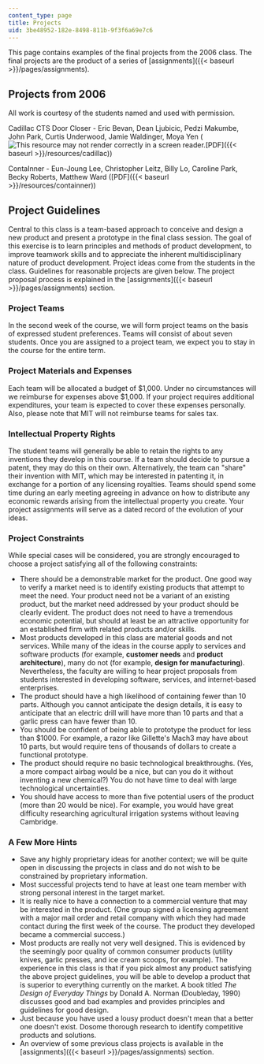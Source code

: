 ```yaml
---
content_type: page
title: Projects
uid: 3be48952-182e-8498-811b-9f3f6a69e7c6
---
```


This page contains examples of the final projects from the 2006 class. The final projects are the product of a series of [assignments]({{< baseurl >}}/pages/assignments).

Projects from 2006
------------------

All work is courtesy of the students named and used with permission.

Cadillac CTS Door Closer - Eric Bevan, Dean Ljubicic, Pedzi Makumbe, John Park, Curtis Underwood, Jamie Waldinger, Moya Yen (![This resource may not render correctly in a screen reader.](/images/inacessible.gif)[PDF]({{< baseurl >}}/resources/cadillac))

ContaInner - Eun-Joung Lee, Christopher Leitz, Billy Lo, Caroline Park, Becky Roberts, Matthew Ward ([PDF]({{< baseurl >}}/resources/containner))

Project Guidelines
------------------

Central to this class is a team-based approach to conceive and design a new product and present a prototype in the final class session. The goal of this exercise is to learn principles and methods of product development, to improve teamwork skills and to appreciate the inherent multidisciplinary nature of product development. Project ideas come from the students in the class. Guidelines for reasonable projects are given below. The project proposal process is explained in the [assignments]({{< baseurl >}}/pages/assignments) section.

### Project Teams

In the second week of the course, we will form project teams on the basis of expressed student preferences. Teams will consist of about seven students. Once you are assigned to a project team, we expect you to stay in the course for the entire term.

### Project Materials and Expenses

Each team will be allocated a budget of $1,000. Under no circumstances will we reimburse for expenses above $1,000. If your project requires additional expenditures, your team is expected to cover these expenses personally. Also, please note that MIT will not reimburse teams for sales tax.

### Intellectual Property Rights

The student teams will generally be able to retain the rights to any inventions they develop in this course. If a team should decide to pursue a patent, they may do this on their own. Alternatively, the team can "share" their invention with MIT, which may be interested in patenting it, in exchange for a portion of any licensing royalties. Teams should spend some time during an early meeting agreeing in advance on how to distribute any economic rewards arising from the intellectual property you create. Your project assignments will serve as a dated record of the evolution of your ideas.

### Project Constraints

While special cases will be considered, you are strongly encouraged to choose a project satisfying all of the following constraints:

*   There should be a demonstrable market for the product. One good way to verify a market need is to identify existing products that attempt to meet the need. Your product need not be a variant of an existing product, but the market need addressed by your product should be clearly evident. The product does not need to have a tremendous economic potential, but should at least be an attractive opportunity for an established firm with related products and/or skills.
*   Most products developed in this class are material goods and not services. While many of the ideas in the course apply to services and software products (for example, **customer needs** and **product architecture**), many do not (for example, **design for manufacturing**). Nevertheless, the faculty are willing to hear project proposals from students interested in developing software, services, and internet-based enterprises.
*   The product should have a high likelihood of containing fewer than 10 parts. Although you cannot anticipate the design details, it is easy to anticipate that an electric drill will have more than 10 parts and that a garlic press can have fewer than 10.
*   You should be confident of being able to prototype the product for less than $1000. For example, a razor like Gillette's Mach3 may have about 10 parts, but would require tens of thousands of dollars to create a functional prototype.
*   The product should require no basic technological breakthroughs. (Yes, a more compact airbag would be a nice, but can you do it without inventing a new chemical?) You do not have time to deal with large technological uncertainties.
*   You should have access to more than five potential users of the product (more than 20 would be nice). For example, you would have great difficulty researching agricultural irrigation systems without leaving Cambridge.

### A Few More Hints

*   Save any highly proprietary ideas for another context; we will be quite open in discussing the projects in class and do not wish to be constrained by proprietary information.
*   Most successful projects tend to have at least one team member with strong personal interest in the target market.
*   It is really nice to have a connection to a commercial venture that may be interested in the product. (One group signed a licensing agreement with a major mail order and retail company with which they had made contact during the first week of the course. The product they developed became a commercial success.)
*   Most products are really not very well designed. This is evidenced by the seemingly poor quality of common consumer products (utility knives, garlic presses, and ice cream scoops, for example). The experience in this class is that if you pick almost any product satisfying the above project guidelines, you will be able to develop a product that is superior to everything currently on the market. A book titled _The Design of Everyday Things_ by Donald A. Norman (Doubleday, 1990) discusses good and bad examples and provides principles and guidelines for good design.
*   Just because you have used a lousy product doesn't mean that a better one doesn't exist. Dosome thorough research to identify competitive products and solutions.
*   An overview of some previous class projects is available in the [assignments]({{< baseurl >}}/pages/assignments) section.